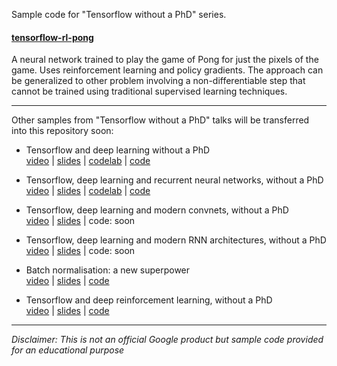 Sample code for "Tensorflow without a PhD" series.

#### [tensorflow-rl-pong](tensorflow-rl-pong)

A neural network trained to play the game of Pong for just the pixels of the game.
Uses reinforcement learning and policy gradients. The approach can be generalized to
other problem involving a non-differentiable step that cannot be trained using traditional supervised learning techniques.

---

Other samples from "Tensorflow without a PhD" talks will be transferred into this repository soon:

- Tensorflow and deep learning without a PhD<br/>
[video](https://youtu.be/u4alGiomYP4) |
[slides](https://docs.google.com/presentation/d/1TVixw6ItiZ8igjp6U17tcgoFrLSaHWQmMOwjlgQY9co/pub?slide=id.p) |
[codelab](https://codelabs.developers.google.com/codelabs/cloud-tensorflow-mnist/#0) |
[code](https://github.com/martin-gorner/tensorflow-mnist-tutorial) 

- Tensorflow, deep learning and recurrent neural networks, without a PhD<br/>
[video](https://youtu.be/fTUwdXUFfI8) |
[slides](https://docs.google.com/presentation/d/18MiZndRCOxB7g-TcCl2EZOElS5udVaCuxnGznLnmOlE/pub?slide=id.p) |
[codelab](https://github.com/martin-gorner/tensorflow-rnn-tutorial) |
[code](https://github.com/martin-gorner/tensorflow-rnn-shakespeare)

- Tensorflow, deep learning and modern convnets, without a PhD<br/>
[video](https://youtu.be/vaL1I2BD_xY) |
[slides](https://docs.google.com/presentation/d/19u0Tm0JHL5tpzyarLILvy4qLSuDBFNNx2hwSvZsFPI0/pub?slide=id.g292aa67486_0_593) |
code: soon

- Tensorflow, deep learning and modern RNN architectures, without a PhD<br/>
[video](https://youtu.be/pzOzmxCR37I) |
[slides](https://docs.google.com/presentation/d/17gLPozfb-l3WCR8FnejNJD9tEI_igTq1YqIXzCtOR14/pub?slide=id.g298ac04a83_1_26) |
code: soon

- Batch normalisation: a new superpower<br/>
[video](https://youtu.be/vq2nnJ4g6N0?t=76m) |
[slides](https://docs.google.com/presentation/d/18MiZndRCOxB7g-TcCl2EZOElS5udVaCuxnGznLnmOlE/pub?slide=id.g1245051c73_0_25) |
[code](https://github.com/martin-gorner/tensorflow-mnist-tutorial/blob/master/README_BATCHNORM.md)

- Tensorflow and deep reinforcement learning, without a PhD<br/>
[video](https://youtu.be/t1A3NTttvBA) |
[slides](https://docs.google.com/presentation/d/1qLVvgKxZlM6_oOZ4-ZoOAB0wTh2IdhbFvuBhsMvmK9I/pub?slide=id.g28cd71339f_0_0) |
[code](tensorflow-rl-pong)

 
 
---

*Disclaimer: This is not an official Google product but sample code provided for an educational purpose*